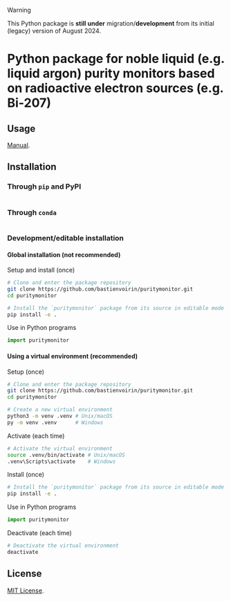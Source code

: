 > [!WARNING]  
> This Python package is **still under** migration/**development** from its initial (legacy) version of August 2024.

# Python package for noble liquid (e.g. liquid argon) purity monitors based on radioactive electron sources (e.g. Bi-207)

## Usage

[Manual](/docs/manual%20(under%20development).pdf).

## Installation

### Through `pip` and PyPI

```sh
```

### Through `conda`

```sh
```

### Development/editable installation

#### Global installation (not recommended)

Setup and install (once)

```sh
# Clone and enter the package repository
git clone https://github.com/bastienvoirin/puritymonitor.git
cd puritymonitor

# Install the `puritymonitor` package from its source in editable mode
pip install -e .
```

Use in Python programs

```py
import puritymonitor
```

#### Using a virtual environment (recommended)

Setup (once)

```sh
# Clone and enter the package repository
git clone https://github.com/bastienvoirin/puritymonitor.git
cd puritymonitor

# Create a new virtual environment
python3 -m venv .venv # Unix/macOS
py -m venv .venv      # Windows
```

Activate (each time)

```sh
# Activate the virtual environment
source .venv/bin/activate # Unix/macOS
.venv\Scripts\activate    # Windows
```

Install (once)

```sh
# Install the `puritymonitor` package from its source in editable mode
pip install -e .
```

Use in Python programs

```py
import puritymonitor
```

Deactivate (each time)

```sh
# Deactivate the virtual environment
deactivate
```

## License

[MIT License](/LICENSE).
